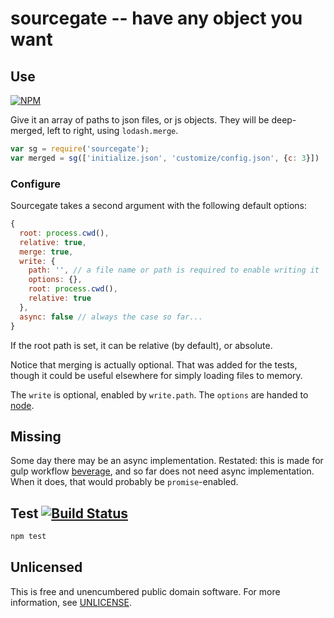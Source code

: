 # sourcegate -- have any object you want

## Use

[![NPM](https://nodei.co/npm/sourcegate.png?mini=true)](https://www.npmjs.org/package/sourcegate)

Give it an array of paths to json files, or js objects.
They will be deep-merged, left to right, using `lodash.merge`.

```javascript
var sg = require('sourcegate');
var merged = sg(['initialize.json', 'customize/config.json', {c: 3}])
```

### Configure

Sourcegate takes a second argument with the following default options:

```javascript
{
  root: process.cwd(),
  relative: true,
  merge: true,
  write: {
    path: '', // a file name or path is required to enable writing it
    options: {},
    root: process.cwd(),
    relative: true
  },
  async: false // always the case so far...
}
```

If the root path is set, it can be relative (by default), or absolute.

Notice that merging is actually optional. That was added for the tests,
though it could be useful elsewhere for simply loading files to memory.

The `write` is optional, enabled by `write.path`.  The `options` are handed to [node](https://nodejs.org/api/fs.html#fs_fs_writefile_filename_data_options_callback).

## Missing

Some day there may be an async implementation.  Restated:
this is made for gulp workflow [beverage](https://github.com/orlin/beverage),
and so far does not need async implementation.
When it does, that would probably be `promise`-enabled.

## Test [![Build Status](https://img.shields.io/travis/orlin/sourcegate.svg?style=flat)](https://travis-ci.org/orlin/sourcegate)

```sh
npm test
```

## Unlicensed

This is free and unencumbered public domain software.
For more information, see [UNLICENSE](http://unlicense.org).
